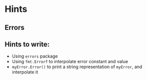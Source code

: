 # Hints

## Errors

## Hints to write:

- Using `errors` package
- Using `fmt.Errorf` to interpolate error constant and value
- `myError.Error()` to print a string representation of `myError`, and interpolate it
